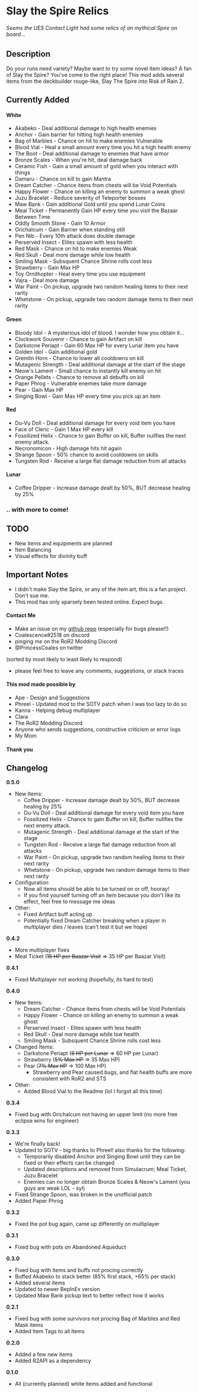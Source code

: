 # Slay the Spire Relics
###### Seems the UES Contact Light had some relics of an mythical Spire on board...
## Description

Do your runs need variety? Maybe want to try some novel item ideas? A fan of Slay the Spire? You've come to the right place! This mod adds several items from the deckbuilder rouge-like, Slay The Spire into Risk of Rain 2.

## Currently Added
#### White
* Akabeko - Deal additional damage to high health enemies
* Anchor - Gain barrier for hitting high health enemies
* Bag of Marbles - Chance on hit to make enemies Vulnerable
* Blood Vial - Heal a small amount every time you hit a high health enemy
* The Boot - Deal additional damage to enemies that have armor
* Bronze Scales - When you're hit, deal damage back
* Ceramic Fish - Gain a small amount of gold when you interact with things
* Damaru - Chance on kill to gain Mantra
* Dream Catcher - Chance items from chests will be Void Potentials
* Happy Flower -  Chance on killing an enemy to summon a weak ghost
* Juzu Bracelet - Reduce severity of Teleporter bosses
* Maw Bank - Gain additional Gold until you spend Lunar Coins
* Meal Ticket - Permanently Gain HP every time you visit the Bazaar Between Time
* Oddly Smooth Stone - Gain 10 Armor
* Orichalcum - Gain Barrier when standing still
* Pen Nib - Every 10th attack does double damage
* Perserved Insect - Elites spawn with less health
* Red Mask - Chance on hit to make enemies Weak
* Red Skull - Deal more damage while low health
* Smiling Mask - Subsquent Chance Shrine rolls cost less
* Strawberry - Gain Max HP
* Toy Ornithopter - Heal every time you use equipment
* Vajra - Deal more damage
* War Paint - On pickup, upgrade two random healing items to their next rarity
* Whetstone - On pickup, upgrade two random damage items to their next rarity

#### Green
* Bloody Idol - A mysterious idol of blood. I wonder how you obtain it...
* Clockwork Souvenir - Chance to gain Artifact on kill
* Darkstone Periapt - Gain 60 Max HP for every Lunar item you have
* Golden Idol - Gain additional gold
* Gremlin Horn - Chance to lower all cooldowns on kill
* Mutagenic Strength -  Deal additional damage at the start of the stage
* Neow's Lament - Small chance to instantly kill enemy on hit
* Orange Pellets - Chance to remove all debuffs on kill
* Paper Phrog - Vulnerable enemies take more damage
* Pear - Gain Max HP
* Singing Bowl - Gain Max HP every time you pick up an item

#### Red
* Du-Vu Doll - Deal additional damage for every void item you have
* Face of Cleric - Gain 1 Max HP every kill
* Fossilized Helix - Chance to gain Buffer on kill, Buffer nullfies the next enemy attack.
* Necronomicon - High damage hits hit again
* Strange Spoon - 50% chance to avoid cooldowns on skills
* Tungsten Rod - Receive a large flat damage reduction from all attacks

#### Lunar
* Coffee Dripper - Increase damage dealt by 50%, BUT decrease healing by 25%

### .. with more to come!

## TODO
* New items and equipments are planned
* Item Balancing
* Visual effects for divinity buff

## Important Notes
* I didn't make Slay the Spire, or any of the item art, this is a fan project. Don't sue me.
* This mod has only sparsely been tested online. Expect bugs.

#### Contact Me
* Make an issue on my [github repo](https://github.com/SylmarDev/SpireItems) (especially for bugs please!!)
* Coalescence#2518 on discord
* pinging me on the RoR2 Modding Discord
* @PrincessCoales on twitter

(sorted by most likely to least likely to respond)
* please feel free to leave any comments, suggestions, or stack traces
	

#### This mod made possible by
* Ape - Design and Suggestions
* Phreel - Updated mod to the SOTV patch when I was too lazy to do so
* Kanna - Helping debug multiplayer
* Clara
* The RoR2 Modding Discord
* Anyone who sends suggestions, constructive criticism or error logs
* My Mom
#### Thank you

## Changelog

**0.5.0**
* New Items:
	* Coffee Dripper - Increase damage dealt by 50%, BUT decrease healing by 25%
	* Du-Vu Doll - Deal additional damage for every void item you have
	* Fossilized Helix - Chance to gain Buffer on kill, Buffer nullfies the next enemy attack.
	* Mutagenic Strength -  Deal additional damage at the start of the stage
	* Tungsten Rod - Receive a large flat damage reduction from all attacks
	* War Paint - On pickup, upgrade two random healing items to their next rarity
	* Whetstone - On pickup, upgrade two random damage items to their next rarity
* Configuration
	* Now all items should be able to be turned on or off, hooray!
	* If you find yourself turning off an item because you don't like its effect, feel free to message me ideas
* Other:
	* Fixed Artifact buff acting up
	* Potentially fixed Dream Catcher breaking when a player in multiplayer dies / leaves (can't test it but we hope)

**0.4.2**
* More multiplayer fixes
* Meal Ticket (~~15 HP per Baazar Visit~~ => 35 HP per Baazar Visit)

**0.4.1**
* Fixed Multiplayer not working (hopefully, its hard to test)

**0.4.0**
* New Items:
	* Dream Catcher - Chance items from chests will be Void Potentials
	* Happy Flower -  Chance on killing an enemy to summon a weak ghost
	* Perserved Insect - Elites spawn with less health
	* Red Skull - Deal more damage while low health
	* Smiling Mask - Subsquent Chance Shrine rolls cost less
* Changed Items:
	* Darkstone Periapt (~~6 HP per Lunar~~ => 60 HP per Lunar)
	* Strawberry (~~5% Max HP~~ => 35 Max HP)
	* Pear (~~7% Max HP~~ => 100 Max HP)
		* Strawberry and Pear caused bugs, and flat health buffs are more consistent with RoR2 and STS
* Other:
	* Added Blood Vial to the Readme (lol I forgot all this time)

**0.3.4**

* Fixed bug with Orichalcum not having an upper limit (no more free eclipse wins for engineer)

**0.3.3**

* We're finally back!
* Updated to SOTV - big thanks to Phreel! also thanks for the following:
	* Temporarily disabled Anchor and Singing Bowl until they can be fixed or their effects can be changed
	* Updated descriptions and removed from Simulacrum; Meal Ticket, Juzu Bracelet
	* Enemies can no longer obtain Bronze Scales & Neow's Lament (you guys are weak LOL - syl)
* Fixed Strange Spoon, was broken in the unofficial patch
* Added Paper Phrog

**0.3.2**

* Fixed the pot bug again, came up differently on multiplayer

**0.3.1**

* Fixed bug with pots on Abandoned Aqueduct

**0.3.0**

* Fixed bug with items and buffs not procing correctly
* Buffed Akabeko to stack better (85% first stack, +65% per stack)
* Added several items
* Updated to newer BepInEx version
* Updated Maw Bank pickup text to better reflect how it works

**0.2.1**

* Fixed bug with some survivors not procing Bag of Marbles and Red Mask items
* Added Item Tags to all items

**0.2.0**

* Added a few new items
* Added R2API as a dependency

**0.1.0**

* All (currently planned) white items added and functional